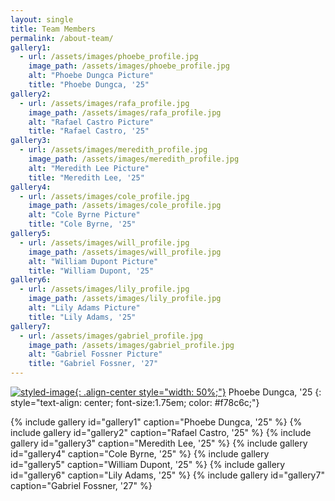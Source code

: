 ```yaml
---
layout: single
title: Team Members
permalink: /about-team/
gallery1:
  - url: /assets/images/phoebe_profile.jpg
    image_path: /assets/images/phoebe_profile.jpg
    alt: "Phoebe Dungca Picture"
    title: "Phoebe Dungca, '25"
gallery2:
  - url: /assets/images/rafa_profile.jpg
    image_path: /assets/images/rafa_profile.jpg
    alt: "Rafael Castro Picture"
    title: "Rafael Castro, '25"
gallery3:
  - url: /assets/images/meredith_profile.jpg
    image_path: /assets/images/meredith_profile.jpg
    alt: "Meredith Lee Picture"
    title: "Meredith Lee, '25"
gallery4:
  - url: /assets/images/cole_profile.jpg
    image_path: /assets/images/cole_profile.jpg
    alt: "Cole Byrne Picture"
    title: "Cole Byrne, '25"
gallery5:
  - url: /assets/images/will_profile.jpg
    image_path: /assets/images/will_profile.jpg
    alt: "William Dupont Picture"
    title: "William Dupont, '25"
gallery6:
  - url: /assets/images/lily_profile.jpg
    image_path: /assets/images/lily_profile.jpg
    alt: "Lily Adams Picture"
    title: "Lily Adams, '25"
gallery7:
  - url: /assets/images/gabriel_profile.jpg
    image_path: /assets/images/gabriel_profile.jpg
    alt: "Gabriel Fossner Picture"
    title: "Gabriel Fossner, '27"
---
```


[![styled-image](/assets/images/phoebe_profile.jpg "Phoebe Dungca, '25"){: .align-center style="width: 50%;"}](/assets/images/phoebe_profile.jpg "Phoebe Dungca, '25")
Phoebe Dungca, '25 
{: style="text-align: center; font-size:1.75em; color: #f78c6c;"}


{% include gallery id="gallery1" caption="Phoebe Dungca, '25" %}
{% include gallery id="gallery2" caption="Rafael Castro, '25" %}
{% include gallery id="gallery3" caption="Meredith Lee, '25" %}
{% include gallery id="gallery4" caption="Cole Byrne, '25" %}
{% include gallery id="gallery5" caption="William Dupont, '25" %}
{% include gallery id="gallery6" caption="Lily Adams, '25" %}
{% include gallery id="gallery7" caption="Gabriel Fossner, '27" %}